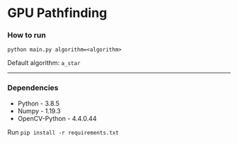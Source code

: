 # GPU Pathfinding

### How to run
`python main.py algorithm=<algorithm>`

Default algorithm: `a_star`

---
### Dependencies
- Python - 3.8.5
- Numpy - 1.19.3
- OpenCV-Python - 4.4.0.44

Run `pip install -r requirements.txt`
